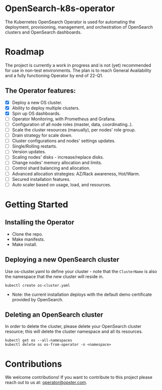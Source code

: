 # OpenSearch-k8s-operator
The Kubernetes OpenSearch Operator is used for automating the deployment, provisioning, management, and orchestration of OpenSearch clusters and OpenSearch dashboards.

# Roadmap
The project is currently a work in progress and is not (yet) recommended for use in non-test environments. The plan is to reach General Availability and a fully functioning Operator by end of 22-Q1.

## The Operator features:
- [x] Deploy a new OS cluster.
- [x] Ability to deploy multiple clusters.
- [x] Spin up OS dashboards.
- [ ] Operator Monitoring, with Prometheus and Grafana.
- [ ] Configuration of all node roles (master, data, coordinating..).
- [ ] Scale the cluster resources (manually), per nodes' role group.
- [ ] Drain strategy for scale down.
- [ ] Cluster configurations and nodes' settings updates.
- [ ] Single/Rolling restarts.
- [ ] Version updates.
- [ ] Scaling nodes' disks - increase/replace disks.
- [ ] Change nodes' memory allocation and limits.
- [ ] Control shard balancing and allocation.
- [ ] Advanced allocation strategies: AZ/Rack awareness, Hot/Warm.
- [ ] Secured installation features.
- [ ] Auto scaler based on usage, load, and resources.

# Getting Started
## Installing the Operator
- Clone the repo.
- Make manifests.
- Make install.

## Deploying a new OpenSearch cluster
Use os-cluster.yaml to define your cluster - note that the `ClusterName` is also the namespace that the new cluster will reside in.

    kubectl create os-cluster.yaml

- Note: the current installation deploys with the default demo certificate provided by OpenSearch.

## Deleting an OpenSearch cluster
In order to delete the cluster, please delete your OpenSearch cluster resource; this will delete the cluster namespace and all its resources.

    kubectl get os --all-namespaces
    kubectl delete os os-from-operator -n <namespace>


# Contributions
We welcome contributions! If you want to contribute to this project please reach out to us at: <operator@opster.com>.
